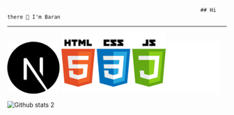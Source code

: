                                                                   ## Hi there 👋 I'm Baran
---

<img src="next-js.svg" width="120px">         <img src="htmlcssjs.png" width="240px">        <img src="tailwind.png" width="120px">






![Github stats 2](https://github-readme-stats.vercel.app/api?username=clophy&show_icons=true&theme=radical)
